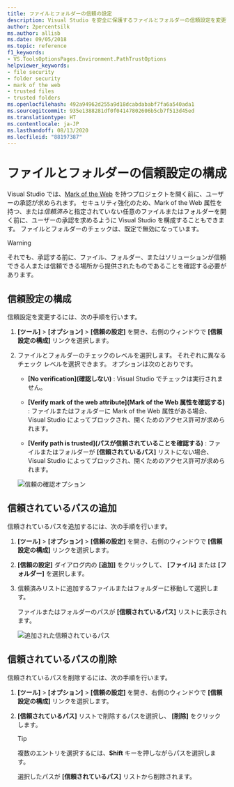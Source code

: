 ```yaml
---
title: ファイルとフォルダーの信頼の設定
description: Visual Studio を安全に保護するファイルとフォルダーの信頼設定を変更する方法について説明します。
author: 2percentsilk
ms.author: allisb
ms.date: 09/05/2018
ms.topic: reference
f1_keywords:
- VS.ToolsOptionsPages.Environment.PathTrustOptions
helpviewer_keywords:
- file security
- folder security
- mark of the web
- trusted files
- trusted folders
ms.openlocfilehash: 492a94962d255a9d18dcabdababf7fa6a540ada1
ms.sourcegitcommit: 935e1388281df0f04147802606b5cb7f513d45ed
ms.translationtype: HT
ms.contentlocale: ja-JP
ms.lasthandoff: 08/13/2020
ms.locfileid: "88197387"
---
```

# <a name="configure-trust-settings-for-files-and-folders"></a>ファイルとフォルダーの信頼設定の構成

Visual Studio では、[Mark of the Web](/previous-versions/windows/internet-explorer/ie-developer/compatibility/ms537628(v=vs.85)) を持つプロジェクトを開く前に、ユーザーの承認が求められます。 セキュリティ強化のため、Mark of the Web 属性を持つ、または*信頼済み*と指定されていない任意のファイルまたはフォルダーを開く前に、ユーザーの承認を求めるように Visual Studio を構成することもできます。 ファイルとフォルダーのチェックは、既定で無効になっています。

> [!WARNING]
> それでも、承認する前に、ファイル、フォルダー、またはソリューションが信頼できる人または信頼できる場所から提供されたものであることを確認する必要があります。

## <a name="configure-trust-settings"></a>信頼設定の構成

信頼設定を変更するには、次の手順を行います。

1. **[ツール]**  >  **[オプション]**  >  **[信頼の設定]** を開き、右側のウィンドウで **[信頼設定の構成]** リンクを選択します。

2. ファイルとフォルダーのチェックのレベルを選択します。 それぞれに異なるチェック レベルを選択できます。 オプションは次のとおりです。

   * **[No verification]\(確認しない\)** : Visual Studio でチェックは実行されません。

   * **[Verify mark of the web attribute]\(Mark of the Web 属性を確認する\)** : ファイルまたはフォルダーに Mark of the Web 属性がある場合、Visual Studio によってブロックされ、開くためのアクセス許可が求められます。

   * **[Verify path is trusted]\(パスが信頼されていることを確認する\)** : ファイルまたはフォルダーが **[信頼されているパス]** リストにない場合、Visual Studio によってブロックされ、開くためのアクセス許可が求められます。

   ![信頼の確認オプション](media/trust-settings.png)

## <a name="add-trusted-paths"></a>信頼されているパスの追加

信頼されているパスを追加するには、次の手順を行います。

1. **[ツール]**  >  **[オプション]**  >  **[信頼の設定]** を開き、右側のウィンドウで **[信頼設定の構成]** リンクを選択します。

2. **[信頼の設定]** ダイアログ内の **[追加]** をクリックして、 **[ファイル]** または **[フォルダー]** を選択します。

3. 信頼済みリストに追加するファイルまたはフォルダーに移動して選択します。

   ファイルまたはフォルダーのパスが **[信頼されているパス]** リストに表示されます。

   ![追加された信頼されているパス](media/trusted-paths.png)

## <a name="remove-trusted-paths"></a>信頼されているパスの削除

信頼されているパスを削除するには、次の手順を行います。

1. **[ツール]**  >  **[オプション]**  >  **[信頼の設定]** を開き、右側のウィンドウで **[信頼設定の構成]** リンクを選択します。

2. **[信頼されているパス]** リストで削除するパスを選択し、 **[削除]** をクリックします。

   > [!TIP]
   > 複数のエントリを選択するには、**Shift** キーを押しながらパスを選択します。

   選択したパスが **[信頼されているパス]** リストから削除されます。
